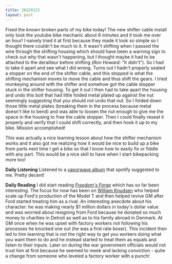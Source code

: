```yaml
---
title: 20220122
layout: post
---
```


Fixed the known broken parts of my bike today! The new shifter cable install only took the youtube bike mechanic about 6 minutes and it took me over an hour! I naively tried it at first because they made it look so simple so I thought there couldn't be much to it. It wasn't shifting when I passed the wire through the shifting housing which should have been a warning sign to check out why that wasn't happening, but I thought maybe it had to be attached to the derailleur before shifting (*Ron Howard:* "It didn't"). So I had to take it apart and see what I did wrong. Turns out I hadn't properly seated a stopper on the end of the shifter cable, and this stopped is what the shifting mechanism moves to move the cable and thus shift the gears. I tried monkeying around with the shifter and somehow got the cable stopper stuck in the shifter housing. To get it out I then had to take apart the housing and undo this bolt that had little folded metal plated up against the nut seemingly suggesting that you should not undo that nut. So I folded down those little metal plates (breaking them in the process because metal doesn't like to bend) and was able to loosen the nut enough to give me the space in the housing to free the cable stopper. Then I could finally reseat it properly and verify that I could shift correctly, and then hook it up to my bike. Mission accomplished! 

This was actually a nice learning lesson about how the shifter mechanism works and it also got me realizing how it would be nice to build up a bike from parts next time I get a bike so that I know how to easily fix or fiddle with any part. This would be a nice skill to have when I start bikepacking more too! 

**Daily Listening**
Listened to a [vaporwave album](https://open.spotify.com/album/4xK3uw7hjMCjSzknE8VGvi?si=FN8FOJdwTxWZvRB73GKnXg) that spotify suggested to me. Pretty decent!

**Daily Reading**
I did start reading *[Freedom's Forge](https://www.goodreads.com/book/show/13152691-freedom-s-forge)* which has so far been interesting. The focus for now has been on [William Knudsen](https://en.wikipedia.org/wiki/William_S._Knudsen) who helped scale up Ford's production of the Model T and then helped revive GM after Ford started treating him as a rival. An interesting anecdote about his character: he was making nearly $1 million dollars in today's dollar value and was worried about resigning from Ford because he donated so much money to charities in Detroit as well as to his family abroad in Denmark. At GM once when he was upset with factory workers not following his processes he knocked one out (he was a first rate boxer). This incident then led to him learning that is not the right way to get you workers doing what you want them to do and he instead started to treat them as equals and listen to their inputs. Later on during the war government officials would not trust him at first because he seemed to meek and lacking conviction - quite a change from someone who leveled a factory worker with a punch!   